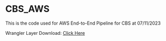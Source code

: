 # CBS_AWS

This is the code used for AWS End-to-End Pipeline for CBS at 07/11/2023


Wrangler Layer Download: [Click Here](https://link-url-here.org](https://serverlessrepo.aws.amazon.com/applications/us-east-1/336392948345/aws-data-wrangler-layer-py3-8)https://serverlessrepo.aws.amazon.com/applications/us-east-1/336392948345/aws-data-wrangler-layer-py3-8](https://serverlessrepo.aws.amazon.com/applications/us-east-1/336392948345/aws-data-wrangler-layer-py3-8)https://serverlessrepo.aws.amazon.com/applications/us-east-1/336392948345/aws-data-wrangler-layer-py3-8)
